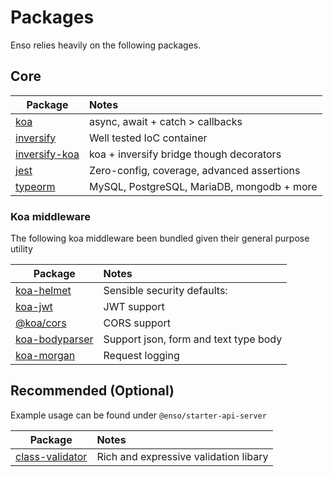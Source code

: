 # Packages

Enso relies heavily on the following packages.

## Core

| Package                     | Notes                                      |
|-----------------------------|:-------------------------------------------|
| [koa](todo)                 | async, await + catch > callbacks           |
| [inversify](todo)           | Well tested IoC container                  |
| [inversify-koa](todo)       | koa + inversify bridge though decorators   |
| [jest](todo)                | Zero-config, coverage, advanced assertions |
| [typeorm](todo)             | MySQL, PostgreSQL, MariaDB, mongodb + more |

### Koa middleware

The following koa middleware been bundled given their general purpose utility

| Package                | Notes                                 |
|------------------------|:--------------------------------------|
| [koa-helmet](todo)     | Sensible security defaults:           |
| [koa-jwt](todo)        | JWT support                           |
| [@koa/cors](todo)      | CORS support                          |
| [koa-bodyparser](todo) | Support json, form and text type body |
| [koa-morgan](todo)     | Request logging                       |

## Recommended (Optional)

Example usage can be found under `@enso/starter-api-server`

| Package                 | Notes                                 |
|-------------------------|:--------------------------------------|
| [class-validator](todo) | Rich and expressive validation libary |
